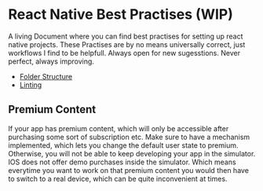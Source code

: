 # React Native Best Practises (WIP)

A living Document where you can find best practises for setting up react native projects.
These Practises are by no means universally correct, just workflows I find to be helpfull.
Always open for new sugesstions. Never perfect, always improving.

- [Folder Structure](./FolderStructure/folderStructure.md)
- [Linting](./Linting/linting.md)

## Premium Content

If your app has premium content, which will only be accessible after purchasing some sort of subscription etc. Make sure to have a mechanism implemented, which lets you change the default user state to premium. Otherwise, you will not be able to keep developing your app in the simulator. IOS does not offer demo purchases inside the simulator. Which means everytime you want to work on that premium content you would then have to switch to a real device, which can be quite inconvenient at times.
